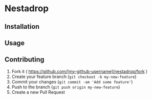 # Nestadrop

## Installation



## Usage

## Contributing

1. Fork it ( https://github.com/[my-github-username]/nestadrop/fork )
2. Create your feature branch (`git checkout -b my-new-feature`)
3. Commit your changes (`git commit -am 'Add some feature'`)
4. Push to the branch (`git push origin my-new-feature`)
5. Create a new Pull Request
